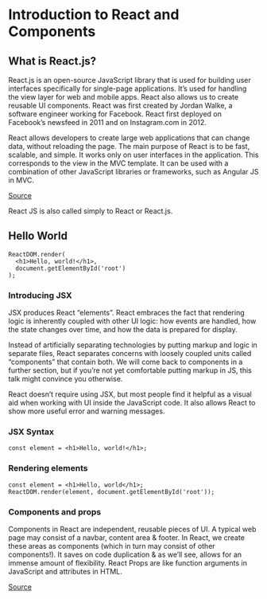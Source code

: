 # Introduction to React and Components

## What is React.js?
 
React.js is an open-source JavaScript library that is used for building user interfaces specifically for single-page applications. It’s used for handling the view layer for web and mobile apps. React also allows us to create reusable UI components. React was first created by Jordan Walke, a software engineer working for Facebook. React first deployed on Facebook’s newsfeed in 2011 and on Instagram.com in 2012.
 
React allows developers to create large web applications that can change data, without reloading the page. The main purpose of React is to be fast, scalable, and simple. It works only on user interfaces in the application. This corresponds to the view in the MVC template. It can be used with a combination of other JavaScript libraries or frameworks, such as Angular JS in MVC.

[Source](https://reactjs.org/)
 
React JS is also called simply to React or React.js.  

## Hello World
```
ReactDOM.render(
  <h1>Hello, world!</h1>,
  document.getElementById('root')
);
```

### Introducing JSX
JSX produces React “elements”. React embraces the fact that rendering logic is inherently coupled with other UI logic: how events are handled, how the state changes over time, and how the data is prepared for display.

Instead of artificially separating technologies by putting markup and logic in separate files, React separates concerns with loosely coupled units called “components” that contain both. We will come back to components in a further section, but if you’re not yet comfortable putting markup in JS, this talk might convince you otherwise.

React doesn’t require using JSX, but most people find it helpful as a visual aid when working with UI inside the JavaScript code. It also allows React to show more useful error and warning messages.

### JSX Syntax
```
const element = <h1>Hello, world!</h1>;
```
### Rendering elements
```
const element = <h1>Hello, world</h1>;
ReactDOM.render(element, document.getElementById('root'));
```
### Components and props
Components in React are independent, reusable pieces of UI. A typical web page may consist of a navbar, content area & footer. In React, we create these areas as components (which in turn may consist of other components!). It saves on code duplication & as we’ll see, allows for an immense amount of flexibility.
React Props are like function arguments in JavaScript and attributes in HTML.

[Source](https://reactjs.org/docs/introducing-jsx.html)
